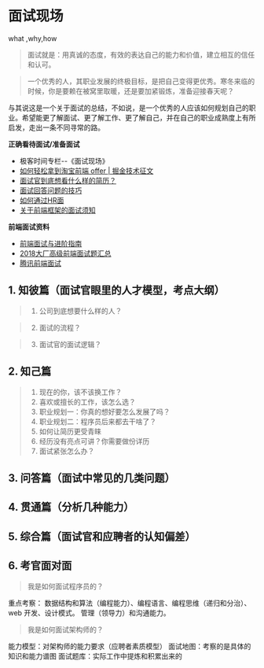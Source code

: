 # 面试现场


what ,why,how 

> 面试就是：用真诚的态度，有效的表达自己的能力和价值，建立相互的信任和认可。

> 一个优秀的人，其职业发展的终极目标，是把自己变得更优秀。寒冬来临的时候，你是要赖在被窝里取暖，还是要加紧锻炼，准备迎接春天呢？

与其说这是一个关于面试的总结，不如说，是一个优秀的人应该如何规划自己的职业。希望能更了解面试、更了解工作、更了解自己，并在自己的职业成熟度上有所启发，走出一条不同寻常的路。



**正确看待面试/准备面试**

- 极客时间专栏--《面试现场》
- [如何轻松拿到淘宝前端 offer | 掘金技术征文](https://juejin.im/post/5bbc54a2e51d450e5a7445b4)
- [面试官到底想看什么样的简历？](https://www.cxymsg.com/guide/resume.html)
- [面试回答问题的技巧](https://www.cxymsg.com/guide/project.html)
- [如何通过HR面](https://www.cxymsg.com/guide/hr.html)
- [关于前端框架的面试须知](https://github.com/Advanced-Interview-Question/front-end-interview/blob/dev/docs/guide/framework.md)

**前端面试资料**

- [前端面试与进阶指南](https://www.cxymsg.com/)
- [2018大厂高级前端面试题汇总](https://github.com/Advanced-Frontend/Daily-Interview-Question/blob/master/datum/summary.md)
- [腾讯前端面试](https://zhuanlan.zhihu.com/p/265147335)

## 1. 知彼篇（面试官眼里的人才模型，考点大纲）

> 1. 公司到底想要什么样的人？


> 2. 面试的流程？

> 3. 面试官的面试逻辑？


## 2. 知己篇

> 1. 现在的你，该不该换工作？
> 2. 喜欢或擅长的工作，该怎么选？
> 3. 职业规划一：你真的想好要怎么发展了吗？
> 4. 职业规划二：程序员后来都去干啥了？
> 5. 如何让简历更受青睐
> 6. 经历没有亮点可讲？你需要做份详历
> 7. 面试紧张怎么办？


## 3. 问答篇（面试中常见的几类问题）




## 4. 贯通篇（分析几种能力）

## 5. 综合篇（面试官和应聘者的认知偏差）


## 6. 考官面对面

> 我是如何面试程序员的？

重点考察： 数据结构和算法（编程能力）、编程语言、编程思维（递归和分治）、web 开发、设计模式。 管理（领导力）和沟通能力。

> 我是如何面试架构师的？

能力模型：对架构师的能力要求（应聘者素质模型）
面试地图：考察的是具体的知识和能力谱图
面试题库：实际工作中提炼和积累出来的